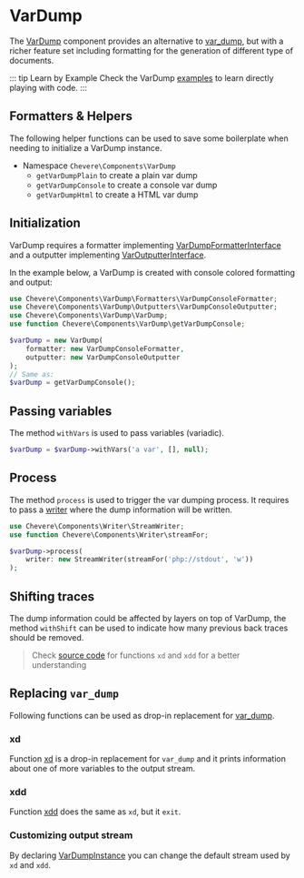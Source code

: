 # VarDump

The [VarDump](../reference/Chevere/Components/VarDump/VarDump.md) component provides an alternative to [var_dump](https://www.php.net/var-dump), but with a richer feature set including formatting for the generation of different type of documents.

::: tip Learn by Example
Check the VarDump [examples](https://github.com/chevere/examples/tree/main/02.VarDump) to learn directly playing with code.
:::

## Formatters & Helpers

The following helper functions can be used to save some boilerplate when needing to initialize a VarDump instance.

* Namespace `Chevere\Components\VarDump`
  * `getVarDumpPlain` to create a plain var dump
  * `getVarDumpConsole` to create a console var dump
  * `getVarDumpHtml` to create a HTML var dump

## Initialization

VarDump requires a formatter implementing [VarDumpFormatterInterface](../reference/Chevere/Interfaces/VarDump/VarDumpFormatterInterface.md) and a outputter implementing [VarOutputterInterface](../reference/Chevere/Interfaces/VarDump/VarOutputterInterface.md).

In the example below, a VarDump is created with console colored formatting and output:

```php
use Chevere\Components\VarDump\Formatters\VarDumpConsoleFormatter;
use Chevere\Components\VarDump\Outputters\VarDumpConsoleOutputter;
use Chevere\Components\VarDump\VarDump;
use function Chevere\Components\VarDump\getVarDumpConsole;

$varDump = new VarDump(
    formatter: new VarDumpConsoleFormatter,
    outputter: new VarDumpConsoleOutputter
);
// Same as:
$varDump = getVarDumpConsole();
```

## Passing variables

The method `withVars` is used to pass variables (variadic).

```php
$varDump = $varDump->withVars('a var', [], null);
```

## Process

The method `process` is used to trigger the var dumping process. It requires to pass a [writer](Writer.md) where the dump information will be written.

```php
use Chevere\Components\Writer\StreamWriter;
use function Chevere\Components\Writer\streamFor;

$varDump->process(
    writer: new StreamWriter(streamFor('php://stdout', 'w'))
);
```

## Shifting traces

The dump information could be affected by layers on top of VarDump, the method `withShift` can be used to indicate how many previous back traces should be removed.

> Check [source code](https://github.com/chevere/chevere/blob/main/src/Chevere/Components/VarDump/functions.php) for functions `xd` and `xdd` for a better understanding

## Replacing `var_dump`

Following functions can be used as drop-in replacement for [var_dump](https://www.php.net/var-dump).

### xd

Function [xd](https://github.com/chevere/chevere/blob/main/src/Chevere/Components/VarDump/functions.php#L75) is a drop-in replacement for `var_dump` and it prints information about one of more variables to the output stream.

### xdd

Function [xdd](https://github.com/chevere/chevere/blob/main/src/Chevere/Components/VarDump/functions.php#L101) does the same as `xd`, but it `exit`.

### Customizing output stream

By declaring [VarDumpInstance](../reference/Chevere/Components/VarDump/VarDumpInstance.md) you can change the default stream used by `xd` and `xdd`.
